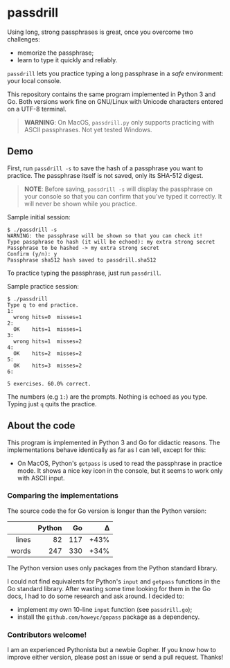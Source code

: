 # passdrill

Using long, strong passphrases is great, once you overcome two challenges:

* memorize the passphrase;
* learn to type it quickly and reliably.

`passdrill` lets you practice typing a long passphrase in a *safe* environment: your local console.

This repository contains the same program implemented in Python 3 and Go. Both versions work fine on GNU/Linux with Unicode characters entered on a UTF-8 terminal.

> **WARNING**: On MacOS, `passdrill.py` only supports practicing with ASCII passphrases. Not yet tested Windows.


## Demo

First, run `passdrill -s` to save the hash of a passphrase you want to practice. The passphrase itself is not saved, only its SHA-512 digest.

>  **NOTE**: Before saving, `passdrill -s` will display the passphrase on your console so that you can confirm that you've typed it correctly. It will never be shown while you practice.

Sample initial session:

```
$ ./passdrill -s
WARNING: the passphrase will be shown so that you can check it!
Type passphrase to hash (it will be echoed): my extra strong secret       
Passphrase to be hashed -> my extra strong secret
Confirm (y/n): y
Passphrase sha512 hash saved to passdrill.sha512
```

To practice typing the passphrase, just run `passdrill`.

Sample practice session:

```
$ ./passdrill
Type q to end practice.
1:
  wrong	hits=0	misses=1
2:
  OK	hits=1	misses=1
3:
  wrong	hits=1	misses=2
4:
  OK	hits=2	misses=2
5:
  OK	hits=3	misses=2
6:

5 exercises. 60.0% correct.
```

The numbers (e.g `1:`) are the prompts. Nothing is echoed as you type. Typing just `q` quits the practice.


## About the code

This program is implemented in Python 3 and Go for didactic reasons. The implementations behave identically as far as I can tell, except for this:

* On MacOS, Python's `getpass` is used to read the passphrase in practice mode. It shows a nice key icon in the console, but it seems to work only with ASCII input.


### Comparing the implementations

The source code the for Go version is longer than the Python version:

|     | Python   | Go   | Δ    |
| ---:| --------:| ----:| ----:| 
|lines| 82       | 117  | +43% |
|words| 247      | 330  | +34% |

The Python version uses only packages from the Python standard library.

I could not find equivalents for Python's `input` and `getpass` functions in the Go standard library. After wasting some time looking for them in the Go docs, I had to do some research and ask around. I decided to:

* implement my own 10-line `input` function (see `passdrill.go`);
* install the `github.com/howeyc/gopass` package as a dependency.


### Contributors welcome!

I am an experienced Pythonista but a newbie Gopher. If you know how to improve either version, please post an issue or send a pull request. Thanks!
